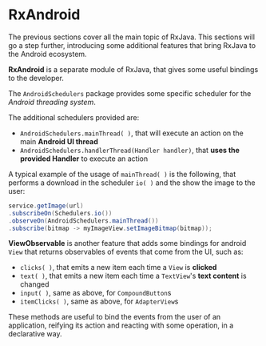 # RxAndroid

The previous sections cover all the main topic of RxJava. This sections will go a step further, introducing some additional features that bring RxJava to the Android ecosystem.

**RxAndroid** is a separate module of RxJava, that gives some useful bindings to the developer.

The `AndroidSchedulers` package provides some specific scheduler for the *Android threading system*.

The additional schedulers provided are:
- `AndroidSchedulers.mainThread( )`, that will execute an action on the main **Android UI thread**
- `AndroidSchedulers.handlerThread(Handler handler)`, that **uses the provided Handler** to execute an action

A typical example of the usage of `mainThread( )` is the following, that performs a download in the scheduler `io( )` and the show the image to the user:

```java
service.getImage(url)
.subscribeOn(Schedulers.io())
.observeOn(AndroidSchedulers.mainThread())
.subscribe(bitmap -> myImageView.setImageBitmap(bitmap));
```

**ViewObservable** is another feature that adds some bindings for android `View` that returns observables of events that come from the UI, such as:
- `clicks( )`, that emits a new item each time a `View` is **clicked**
- `text( )`, that emits a new item each time a `TextView`'s **text content** is changed
- `input( )`, same as above, for `CompoundButton`s
- `itemClicks( )`, same as above, for `AdapterView`s

These methods are useful to bind the events from the user of an application, reifying its action and reacting with some operation, in a declarative way.
